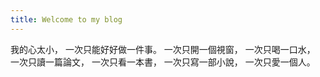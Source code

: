 ```yaml
---
title: Welcome to my blog
---
```


我的心太小， 一次只能好好做一件事。
一次只開一個視窗，
一次只喝一口水，
一次只讀一篇論文，
一次只看一本書，
一次只寫一部小說，
一次只愛一個人。
